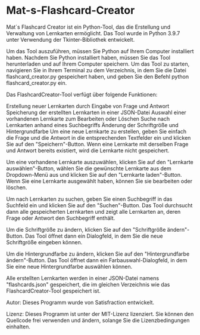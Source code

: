 # Mat-s-Flashcard-Creator

Mat´s Flashcard Creator ist ein Python-Tool, das die Erstellung und Verwaltung von Lernkarten ermöglicht. Das Tool wurde in Python 3.9.7 unter Verwendung der Tkinter-Bibliothek entwickelt.

Um das Tool auszuführen, müssen Sie Python auf Ihrem Computer installiert haben. Nachdem Sie Python installiert haben, müssen Sie das Tool herunterladen und auf Ihrem Computer speichern. Um das Tool zu starten, navigieren Sie in Ihrem Terminal zu dem Verzeichnis, in dem Sie die Datei flashcard_creator.py gespeichert haben, und geben Sie den Befehl python flashcard_creator.py ein.

Das FlashcardCreator-Tool verfügt über folgende Funktionen:

Erstellung neuer Lernkarten durch Eingabe von Frage und Antwort
Speicherung der erstellten Lernkarten in einer JSON-Datei
Auswahl einer vorhandenen Lernkarte zum Bearbeiten oder Löschen
Suche nach Lernkarten anhand eines Suchbegriffs
Änderung der Schriftgröße und Hintergrundfarbe
Um eine neue Lernkarte zu erstellen, geben Sie einfach die Frage und die Antwort in die entsprechenden Textfelder ein und klicken Sie auf den "Speichern"-Button. Wenn eine Lernkarte mit derselben Frage und Antwort bereits existiert, wird die Lernkarte nicht gespeichert.

Um eine vorhandene Lernkarte auszuwählen, klicken Sie auf den "Lernkarte auswählen"-Button, wählen Sie die gewünschte Lernkarte aus dem Dropdown-Menü aus und klicken Sie auf den "Lernkarte laden"-Button. Wenn Sie eine Lernkarte ausgewählt haben, können Sie sie bearbeiten oder löschen.

Um nach Lernkarten zu suchen, geben Sie einen Suchbegriff in das Suchfeld ein und klicken Sie auf den "Suchen"-Button. Das Tool durchsucht dann alle gespeicherten Lernkarten und zeigt alle Lernkarten an, deren Frage oder Antwort den Suchbegriff enthält.

Um die Schriftgröße zu ändern, klicken Sie auf den "Schriftgröße ändern"-Button. Das Tool öffnet dann ein Dialogfeld, in dem Sie die neue Schriftgröße eingeben können.

Um die Hintergrundfarbe zu ändern, klicken Sie auf den "Hintergrundfarbe ändern"-Button. Das Tool öffnet dann ein Farbauswahl-Dialogfeld, in dem Sie eine neue Hintergrundfarbe auswählen können.

Alle erstellten Lernkarten werden in einer JSON-Datei namens "flashcards.json" gespeichert, die im gleichen Verzeichnis wie das FlashcardCreator-Tool gespeichert ist.

Autor: Dieses Programm wurde von Satisfraction entwickelt.

Lizenz: Dieses Programm ist unter der MIT-Lizenz lizenziert. Sie können den Quellcode frei verwenden und ändern, solange Sie die Lizenzbedingungen einhalten.
